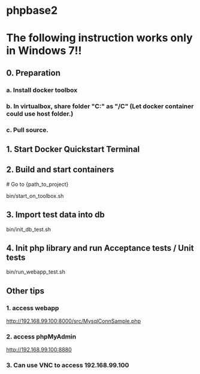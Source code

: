 # phpbase2
# The following instruction works only in Windows 7!!
## 0. Preparation
### a. Install docker toolbox
### b. In virtualbox, share folder "C:\" as "/C" (Let docker container could use host folder.)
### c. Pull source.

## 1. Start Docker Quickstart Terminal

## 2. Build and start containers
\# Go to {path_to_project}

bin/start_on_toolbox.sh

## 3. Import test data into db
bin/init_db_test.sh

## 4. Init php library and run Acceptance tests / Unit tests
bin/run_webapp_test.sh

## Other tips
### 1. access webapp
http://192.168.99.100:8000/src/MysqlConnSample.php

### 2. access phpMyAdmin
http://192.168.99.100:8880

### 3. Can use VNC to access 192.168.99.100


